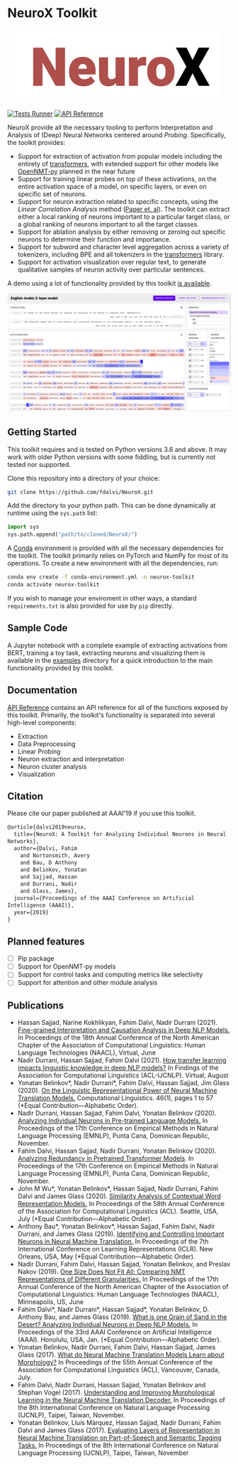 # NeuroX Toolkit

<p align="center">
  <img src="docs/intro/logo.png?raw=True" />
</p>

[![Tests Runner](https://github.com/fdalvi/NeuroX/actions/workflows/python-package.yml/badge.svg)](https://github.com/fdalvi/NeuroX/actions/workflows/python-package.yml)
[![API Reference](https://img.shields.io/badge/API-Reference-blue)](https://neurox.qcri.org/docs/)

NeuroX provide all the necessary tooling to perform Interpretation and Analysis of (Deep) Neural Networks centered around _Probing_. Specifically, the toolkit provides:

- Support for extraction of activation from popular models including the entirety of [transformers](https://github.com/huggingface/transformers), with extended support for other models like [OpenNMT-py](https://github.com/OpenNMT/OpenNMT-py) planned in the near future
- Support for training linear probes on top of these activations, on the entire activation space of a model, on specific layers, or even on specific set of neurons.
- Support for neuron extraction related to specific concepts, using the _Linear Correlation Analysis_ method ([Paper et. al](...)). The toolkit can extract either a local ranking of neurons important to a particular target class, or a global ranking of neurons important to all the target classes.
- Support for ablation analysis by either removing or zeroing out specific neurons to determine their function and importance.
- Support for subword and character level aggregation across a variety of tokenizers, including BPE and all tokenizers in the [transformers](https://github.com/huggingface/transformers) library.
- Support for activation visualization over regular text, to generate qualitative samples of neuron activity over particular sentences.

A demo using a lot of functionality provided by this toolkit [is available](https://neurox.qcri.org/demo).

![demo picture](docs/intro/en-ar-NeuroX-demo.png)

## Getting Started
This toolkit requires and is tested on Python versions 3.6 and above. It may work with older Python versions with some fiddling, but is currently not tested nor supported.

Clone this repository into a directory of your choice:

```bash
git clone https://github.com/fdalvi/NeuroX.git
```

Add the directory to your python path. This can be done dynamically at runtime using the `sys.path` list:

```python
import sys
sys.path.append("path/to/cloned/NeuroX/")

```

A [Conda](https://anaconda.org) environment is provided with all the necessary dependencies for the toolkit. The toolkit primarily relies on PyTorch and NumPy for most of its operations. To create a new environment with all the dependencies, run:

```bash
conda env create -f conda-environment.yml -n neurox-toolkit
conda activate neurox-toolkit
```

If you wish to manage your enviroment in other ways, a standard `requirements.txt` is also provided for use by `pip` directly.

## Sample Code
A Jupyter notebook with a complete example of extracting activations from BERT, training a toy task, extracting neurons and visualizing them is available in the [examples](examples/End%20to%20End%20Example.ipynb) directory for a quick introduction to the main functionality provided by this toolkit.

## Documentation
[API Reference](https://neurox.qcri.org/docs/) contains an API reference for all of the functions exposed by this toolkit. Primarily, the toolkit's functionality is separated into several high-level components:

- Extraction
- Data Preprocessing
- Linear Probing
- Neuron extraction and interpretation
- Neuron cluster analysis
- Visualization

## Citation

Please cite our paper published at AAAI'19 if you use this toolkit.

```
@article{dalvi2019neurox,
  title={NeuroX: A Toolkit for Analyzing Individual Neurons in Neural Networks},
  author={Dalvi, Fahim
    and Nortonsmith, Avery
    and Bau, D Anthony
    and Belinkov, Yonatan
    and Sajjad, Hassan
    and Durrani, Nadir
    and Glass, James},
  journal={Proceedings of the AAAI Conference on Artificial Intelligence (AAAI)},
  year={2019}
}
```

## Planned features

- [ ] Pip package
- [ ] Support for OpenNMT-py models
- [ ] Support for control tasks and computing metrics like selectivity
- [ ] Support for attention and other module analysis

## Publications
- Hassan Sajjad, Narine Kokhlikyan, Fahim Dalvi, Nadir Durrani (2021). [Fine-grained Interpretation and Causation Analysis in Deep NLP Models.](https://www.aclweb.org/anthology/2021.naacl-tutorials.2.pdf) In Proceedings of the 18th Annual Conference of the North American Chapter of the Association of Computational Linguistics: Human Language Technologies (NAACL), Virtual, June
- Nadir Durrani, Hassan Sajjad, Fahim Dalvi (2021). [How transfer learning impacts linguistic knowledge in deep NLP models?](https://alt.qcri.org/~ndurrani/pubs/ACL-FT-2021.pdf) In Findings of the Association for Computational Linguistics (ACL-IJCNLP). Virtual, August
- Yonatan Belinkov\*, Nadir Durrani\*, Fahim Dalvi, Hassan Sajjad, Jim Glass (2020). [On the Linguistic Representational Power of Neural Machine Translation Models.](https://www.aclweb.org/anthology/2020.cl-1.1.pdf) Computational Linguistics. 46(1), pages 1 to 57 (\*Equal Contribution––Alphabetic Order).
- Nadir Durrani, Hassan Sajjad, Fahim Dalvi, Yonatan Belinkov (2020). [Analyzing Individual Neurons in Pre-trained Language Models.](https://www.aclweb.org/anthology/2020.emnlp-main.395.pdf) In Proceedings of the 17th Conference on Empirical Methods in Natural Language Processing (EMNLP), Punta Cana, Dominican Republic, November.
- Fahim Dalvi, Hassan Sajjad, Nadir Durrani, Yonatan Belinkov (2020). [Analyzing Redundancy in Pretrained Transformer Models](https://www.aclweb.org/anthology/2020.emnlp-main.398.pdf). In Proceedings of the 17th Conference on Empirical Methods in Natural Language Processing (EMNLP), Punta Cana, Dominican Republic, November.
- John M Wu\*, Yonatan Belinkov\*, Hassan Sajjad, Nadir Durrani, Fahim Dalvi and James Glass (2020). [Similarity Analysis of Contextual Word Representation Models.](https://www.aclweb.org/anthology/2020.acl-main.422.pdf) In Proceedings of the 58th Annual Conference of the Association for Computational Linguistics (ACL). Seattle, USA, July (\*Equal Contribution––Alphabetic Order).
- Anthony Bau\*, Yonatan Belinkov\*, Hassan Sajjad, Fahim Dalvi, Nadir Durrani, and James Glass (2019). [Identifying and Controlling Important Neurons in Neural Machine Translation.](https://openreview.net/pdf?id=H1z-PsR5KX) In Proceedings of the 7th International Conference on Learning Representations (ICLR). New Orleans, USA, May (\*Equal Contribution––Alphabetic Order).
- Nadir Durrani, Fahim Dalvi, Hassan Sajjad, Yonatan Belinkov, and Preslav Nakov (2019). [One Size Does Not Fit All: Comparing NMT Representations of Different Granularities.](https://www.aclweb.org/anthology/N19-1154.pdf) In Proceedings of the 17th Annual Conference of the North American Chapter of the Association of Computational Linguistics: Human Language Technologies (NAACL), Minneapolis, US, June
- Fahim Dalvi\*, Nadir Durrani\*, Hassan Sajjad\*, Yonatan Belinkov, D. Anthony Bau, and James Glass (2019). [What is one Grain of Sand in the Desert? Analyzing Individual Neurons in Deep NLP Models.](https://ojs.aaai.org/index.php/AAAI/article/view/4592/4470) In Proceedings of the 33rd AAAI Conference on Artificial Intelligence (AAAI). Honolulu, USA, Jan. (\*Equal Contribution––Alphabetic Order).
- Yonatan Belinkov, Nadir Durrani, Fahim Dalvi, Hassan Sajjad, James Glass (2017). [What do Neural Machine Translation Models Learn about Morphology?](https://www.aclweb.org/anthology/P17-1080.pdf) In Proceedings of the 55th Annual Conference of the Association for Computational Linguistics (ACL), Vancouver, Canada, July.
- Fahim Dalvi, Nadir Durrani, Hassan Sajjad, Yonatan Belinkov and Stephan Vogel (2017). [Understanding and Improving Morphological Learning in the Neural Machine Translation Decoder.](https://www.aclweb.org/anthology/I17-1015.pdf) In Proceedings of the 8th International Conference on Natural Language Processing (IJCNLP), Taipei, Taiwan, November.
- Yonatan Belinkov, Lluís Màrquez, Hassan Sajjad, Nadir Durrani, Fahim Dalvi and James Glass (2017). [Evaluating Layers of Representation in Neural Machine Translation on Part-of-Speech and Semantic Tagging Tasks.](https://www.aclweb.org/anthology/I17-1001.pdf) In Proceedings of the 8th International Conference on Natural Language Processing (IJCNLP), Taipei, Taiwan, November
